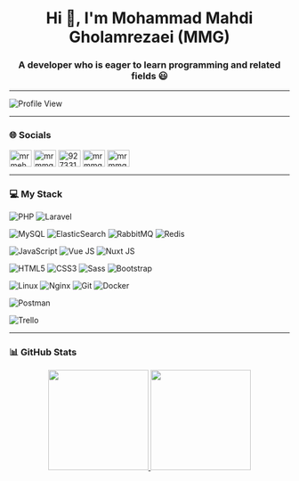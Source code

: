 <h1 align="center">Hi 👋, I'm Mohammad Mahdi Gholamrezaei (MMG)</h1>
<h3 align="center">A developer who is eager to learn programming and related fields 😃</h3>

---

![Profile View](https://visitcount.itsvg.in/api?id=mrmmg&label=Profile%20Views&color=2&icon=5&pretty=true)

---

### 🌐 Socials

<p align="left">
  <a href="https://twitter.com/mrmehdi_gh" target="blank"><img align="center" src="https://raw.githubusercontent.com/rahuldkjain/github-profile-readme-generator/master/src/images/icons/Social/twitter.svg" alt="mrmehdi_gh" height="30" width="40" title="Follow me on twitter" /></a>
  <a href="https://linkedin.com/in/mrmmg" target="blank"><img align="center" src="https://raw.githubusercontent.com/rahuldkjain/github-profile-readme-generator/master/src/images/icons/Social/linked-in-alt.svg" alt="mrmmg" height="30" width="40" title="Connect with me on LinkedIn" /></a>
  <a href="https://stackoverflow.com/users/9273310" target="blank"><img align="center" src="https://raw.githubusercontent.com/rahuldkjain/github-profile-readme-generator/master/src/images/icons/Social/stack-overflow.svg" alt="9273310" height="30" width="40" title="Visit My Stack Overflow Profile" /></a>
  <a href="https://www.youtube.com/c/mrmmg" target="blank"><img align="center" src="https://raw.githubusercontent.com/rahuldkjain/github-profile-readme-generator/master/src/images/icons/Social/youtube.svg" alt="mrmmg" height="30" width="40" title="Learn with me" /></a>
  <a href="https://www.leetcode.com/mrmmg" target="blank"><img align="center" src="https://raw.githubusercontent.com/rahuldkjain/github-profile-readme-generator/master/src/images/icons/Social/leet-code.svg" alt="mrmmg" height="30" width="40" title="Solve problems with me" /></a>
</p>

---

### 💻 My Stack

![PHP](https://img.shields.io/badge/PHP-%234F5B93.svg?style=for-the-badge&logo=PHP&logoColor=white) ![Laravel](https://img.shields.io/badge/Laravel-%23fb503b.svg?style=for-the-badge&logo=laravel&logoColor=white)

![MySQL](https://img.shields.io/badge/mysql-%232b5d80.svg?style=for-the-badge&logo=mysql&logoColor=white) ![ElasticSearch](https://img.shields.io/badge/ElasticSearch-%230cb8c5.svg?style=for-the-badge&logo=elasticsearch&logoColor=white) ![RabbitMQ](https://img.shields.io/badge/RabbitMQ-%23f26a11.svg?style=for-the-badge&logo=rabbitmq&logoColor=white) ![Redis](https://img.shields.io/badge/Redis-%23D82C20.svg?style=for-the-badge&logo=redis&logoColor=white)

![JavaScript](https://img.shields.io/badge/javascript-%23F0DB4F.svg?style=for-the-badge&logo=javascript&logoColor=black) ![Vue JS](https://img.shields.io/badge/Vue-%2300C675?style=for-the-badge&logo=vue.js&logoColor=white)  ![Nuxt JS](https://img.shields.io/badge/Nuxt-%2300C675?style=for-the-badge&logo=nuxt.js&logoColor=white)

![HTML5](https://img.shields.io/badge/html5-%23E34F26.svg?style=for-the-badge&logo=html5&logoColor=white) ![CSS3](https://img.shields.io/badge/CSS3-%23264de4.svg?style=for-the-badge&logo=css3&logoColor=white) ![Sass](https://img.shields.io/badge/Sass-%23cc649c.svg?style=for-the-badge&logo=sass&logoColor=white) ![Bootstrap](https://img.shields.io/badge/Bootstrap-%237c13f6.svg?style=for-the-badge&logo=bootstrap&logoColor=white)

![Linux](https://img.shields.io/badge/Linux-black.svg?style=for-the-badge&logo=linux&logoColor=white) ![Nginx](https://img.shields.io/badge/Nginx-%23009900.svg?style=for-the-badge&logo=nginx&logoColor=white) ![Git](https://img.shields.io/badge/Git-%23ef391a.svg?style=for-the-badge&logo=Git&logoColor=white) ![Docker](https://img.shields.io/badge/docker-%230db7ed.svg?style=for-the-badge&logo=docker&logoColor=white)

![Postman](https://img.shields.io/badge/Postman-FF6C37?style=for-the-badge&logo=postman&logoColor=white)

![Trello](https://img.shields.io/badge/Trello-%23026AA7.svg?style=for-the-badge&logo=Trello&logoColor=white)

---

### 📊 GitHub Stats

<p align="center">
<a href="https://github.com/mrmmg">
  <img height="180em" src="https://github-readme-stats.vercel.app/api/top-langs?username=mrmmg&layout=compact&langs_count=8&theme=algolia"/>
  <img height="180em" src="https://github-readme-stats.vercel.app/api?username=mrmmg&show_icons=true&theme=algolia&include_all_commits=true&count_private=true"/>
</a>
</p>
